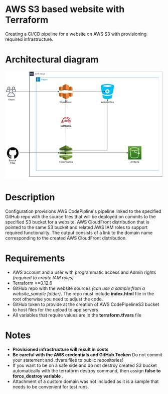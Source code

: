 # AWS S3 based website with Terraform 
Creating a CI/CD pipeline for a website on AWS S3 with provisioning required infrastructure.

# Architectural diagram
![Architectural diagram](arh_diagram.png)

# Description
Configuration provisions AWS CodePipline's pipeline linked to the specified GitHub repo with the source files that will be deployed on commits to the specified S3 bucket for a website, AWS CloudFront distribution that is pointed to the same S3 bucket and related AWS IAM roles to support required functionality. The output consists of a link to the domain name corresponding to the created AWS CloudFront distribution.  

# Requirements
* AWS account and a user with programmatic access and Admin rights _(required to create IAM roles)_
* Terraform <=0.12.6
* GitHub repo with the website sources  _(can use a sample from a website_sample folder)_. The repo must include __index.html__ file in the root otherwise you need to adjust the code.
* GitHub token to provide at the creation of AWS CodePipelineS3 bucket to host files for the upload to app servers
* All variables that require values are in the __terraform.tfvars__ file

# Notes
* __Provisioned infrastructure will result in costs__
* __Be careful with the AWS credentials and GitHub Tocken__ Do not commit your statement and .tfvars files to public repositories!  
* If you want to be on a safe side and do not destroy created S3 bucket automatically with the terraform destroy command, then assign  __false to force_destroy variable__ .
* Attachment of a custom domain was not included as it is a sample that needs to be convenient for test runs. 
